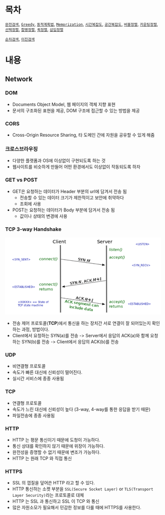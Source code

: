 # 목차

[`완전검색`](#완전검색), [`Greedy`](#탐욕알고리즘), [`동적계획법`](#동적계획법), [`Memorization`](#Memorization), [`시간복잡도`](#시간복잡도), [`공간복잡도`](#공간복잡도), [`버블정렬`](#버블정렬), [`카운팅정렬`](#카운팅정렬), [`선택정렬`](#선택정렬), [`합병정렬`](#합병정렬), [`퀵정렬`](#퀵정렬), [`삽입정렬`](#삽입정렬)

[`순차검색`](#순차검색), [`이진검색`](#이진검색)

# 내용

## Network

### DOM

- Documents Object Model, 웹 페이지의 객체 지향 표현
- 문서의 구조화된 표현을 제공, DOM 구조에 접근할 수 있는 방법을 제공

### CORS

- Cross-Origin Resource Sharing, 타 도메인 간에 자원을 공유할 수 있게 해줌

### 크로스브라우징

- 다양한 플랫폼과 OS에 이상없이 구현되도록 하는 것
- 웹사이트를 비슷하게 만들어 어떤 환경에서도 이상없이 작동되도록 하자

### GET vs POST

- GET은 요청하는 데이터가 Header 부분의 url에 담겨서 전송 됨
  - 전송할 수 있는 데이터 크기가 제한적이고 보안에 취약하다
  - 조회에 사용
- POST는 요청하는 데이터가 Body 부분에 담겨서 전송 됨
  - 값이나 상태의 변경에 사용

### TCP 3-way Handshake

![image-20201215210134558](알고리즘.assets/image-20201215210134558.png)

- 전송 제어 프로토콜(**TCP**)에서 통신을 하는 장치간 서로 연결이 잘 되어있는지 확인하는 과정, 방법이다. 
- Client에서 요청하는 SYN(a)를 전송 -> Server에서 응답의 ACK(a)와 함께 요청하는 SYN(b)를 전송 -> Client에서 응답의 ACK(b)를 전송

### UDP

- 비연결형 프로토콜
- 속도가 빠른 대신에 신뢰성이 떨어진다.
- 실시간 서비스에 종종 사용됨

### TCP

- 연결형 프로토콜
- 속도가 느린 대신에 신뢰성이 높다 (3-way, 4-way를 통한 응답을 받기 때문)
- 파일전송에 종종 사용됨

### HTTP

- HTTP 는 평문 통신이기 때문에 도청이 가능하다.
- 통신 상대를 확인하지 않기 때문에 위장이 가능하다.
- 완전성을 증명할 수 없기 때문에 변조가 가능하다.
- HTTP 는 원래 TCP 와 직접 통신

### HTTPS

- SSL 의 껍질을 덮어쓴 HTTP 라고 할 수 있다.
- HTTP 통신하는 소켓 부분을 `SSL(Secure Socket Layer)` or `TLS(Transport Layer Security)`라는 프로토콜로 대체
-  HTTP 는 SSL 과 통신하고 SSL 이 TCP 와 통신
- 많은 자원소모가 필요해서 민감한 정보를 다룰 때에 HTTPS를 사용한다.
